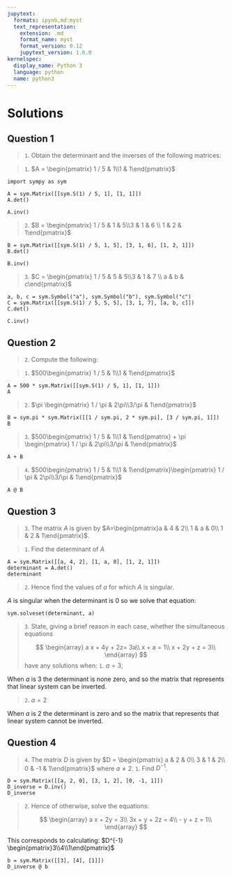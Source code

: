 ```yaml
---
jupytext:
  formats: ipynb,md:myst
  text_representation:
    extension: .md
    format_name: myst
    format_version: 0.12
    jupytext_version: 1.6.0
kernelspec:
  display_name: Python 3
  language: python
  name: python3
---
```


# Solutions

## Question 1

> `1`. Obtain the determinant and the inverses of the following matrices:

>   `1`. $A = \begin{pmatrix} 1 / 5 & 1\\1 & 1\end{pmatrix}$

```{code-cell} ipython3
import sympy as sym

A = sym.Matrix([[sym.S(1) / 5, 1], [1, 1]])
A.det()
```

```{code-cell} ipython3
A.inv()
```


> `2`. $B = \begin{pmatrix} 1 / 5 & 1 & 5\\3 & 1 & 6 \\ 1 & 2 & 1\end{pmatrix}$


```{code-cell} ipython3
B = sym.Matrix([[sym.S(1) / 5, 1, 5], [3, 1, 6], [1, 2, 1]])
B.det()
```

```{code-cell} ipython3
B.inv()
```

> `3`. $C = \begin{pmatrix} 1 / 5 & 5 & 5\\3 & 1 & 7 \\ a & b & c\end{pmatrix}$

```{code-cell} ipython3
a, b, c = sym.Symbol("a"), sym.Symbol("b"), sym.Symbol("c")
C = sym.Matrix([[sym.S(1) / 5, 5, 5], [3, 1, 7], [a, b, c]])
C.det()
```

```{code-cell} ipython3
C.inv()
```

## Question 2

> `2`. Compute the following:

> `1`. $500\begin{pmatrix} 1 / 5 & 1\\1 & 1\end{pmatrix}$

```{code-cell} ipython3
A = 500 * sym.Matrix([[sym.S(1) / 5, 1], [1, 1]])
A
```

> `2`. $\pi \begin{pmatrix} 1 / \pi & 2\pi\\3/\pi & 1\end{pmatrix}$


```{code-cell} ipython3
B = sym.pi * sym.Matrix([[1 / sym.pi, 2 * sym.pi], [3 / sym.pi, 1]])
B
```

> `3`. $500\begin{pmatrix} 1 / 5 & 1\\1 & 1\end{pmatrix} + \pi \begin{pmatrix} 1 / \pi & 2\pi\\3/\pi & 1\end{pmatrix}$

```{code-cell} ipython3
A + B
```

> `4`. $500\begin{pmatrix} 1 / 5 & 1\\1 & 1\end{pmatrix}\begin{pmatrix} 1 / \pi & 2\pi\\3/\pi & 1\end{pmatrix}$

```{code-cell} ipython3
A @ B
```

## Question 3

> `3`. The matrix $A$ is given by $A=\begin{pmatrix}a & 4 & 2\\ 1 & a & 0\\ 1 & 2 & 1\end{pmatrix}$.

> `1`. Find the determinant of $A$

```{code-cell} ipython3
A = sym.Matrix([[a, 4, 2], [1, a, 0], [1, 2, 1]])
determinant = A.det()
determinant
```

> `2`. Hence find the values of $a$ for which $A$ is singular.

$A$ is singular when the determinant is $0$ so we solve that equation:

```{code-cell} ipython3
sym.solveset(determinant, a)
```

> `3`. State, giving a brief reason in each case, whether the simultaneous equations
>
> $$
\begin{array}
          a x + 4y + 2z= 3a\\
           x + a  = 1\\
            x + 2y + z = 3\\
      \end{array}
$$
> have any solutions when:
> `1`. $a = 3$;

When $a$ is 3 the determinant is none zero, and so the matrix that represents
that linear system can be inverted.

> `2`. $a = 2$

When $a$ is 2 the determinant is zero and so the matrix that represents
that linear system cannot be inverted.

## Question 4

> `4`. The matrix $D$ is given by $D = \begin{pmatrix} a & 2 & 0\\ 3 & 1 & 2\\ 0 & -1 & 1\end{pmatrix}$ where $a\ne 2$.
> `1`. Find $D^{-1}$.

```{code-cell} ipython3
D = sym.Matrix([[a, 2, 0], [3, 1, 2], [0, -1, 1]])
D_inverse = D.inv()
D_inverse
```

> `2`. Hence of otherwise, solve the equations:
>
> $$
    \begin{array}
        a x + 2y = 3\\
        3x + y + 2z = 4\\
        - y + z = 1\\
    \end{array}
    $$

This corresponds to calculating: $D^{-1} \begin{pmatrix}3\\4\\1\end{pmatrix}$

```{code-cell} ipython3
b = sym.Matrix([[3], [4], [1]])
D_inverse @ b
```
